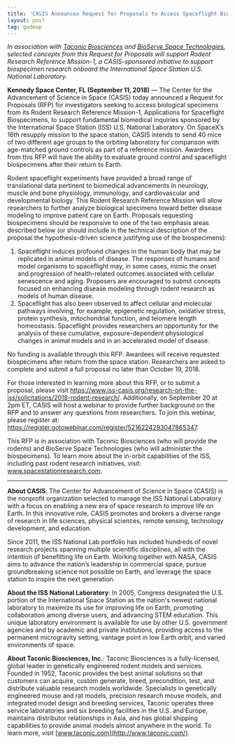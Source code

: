 ```yaml
---
title: 'CASIS Announces Request for Proposals to Access Spaceflight Biospecimens'
layout: post
tag: gudmap
---
```


*In association with [Taconic Biosciences](https://www.taconic.com/) and [BioServe Space Technologies](https://www.colorado.edu/engineering/BioServe/), selected concepts from this Request for Proposals will support Rodent Research Reference Mission-1, a CASIS-sponsored initiative to support biospecimen research onboard the International Space Station U.S. National Laboratory.*

**Kennedy Space Center, FL (September 11, 2018)** — The Center for the Advancement of Science in Space (CASIS) today announced a Request for Proposals (RFP) for investigators seeking to access biological specimens from its Rodent Research Reference Mission-1, Applications for Spaceflight Biospecimens, to support fundamental biomedical inquiries sponsored by the International Space Station (ISS) U.S. National Laboratory. On SpaceX’s 16th resupply mission to the space station, CASIS intends to send 40 mice of two different age groups to the orbiting laboratory for comparison with age-matched ground controls as part of a reference mission. Awardees from this RFP will have the ability to evaluate ground control and spaceflight biospecimens after their return to Earth.

Rodent spaceflight experiments have provided a broad range of translational data pertinent to biomedical advancements in neurology, muscle and bone physiology, immunology, and cardiovascular and developmental biology. This Rodent Research Reference Mission will allow researchers to further analyze biological specimens toward better disease modeling to improve patient care on Earth. Proposals requesting biospecimens should be responsive to one of the two emphasis areas described below (or should include in the technical description of the proposal the hypothesis-driven science justifying use of the biospecimens):

1. Spaceflight induces profound changes in the human body that may be replicated in animal models of disease. The responses of humans and model organisms to spaceflight may, in some cases, mimic the onset and progression of health-related outcomes associated with cellular senescence and aging. Proposers are encouraged to submit concepts focused on enhancing disease modeling through rodent research as models of human disease.
2.  Spaceflight has also been observed to affect cellular and molecular pathways involving, for example, epigenetic regulation, oxidative stress, protein synthesis, mitochondrial function, and telomere length homeostasis. Spaceflight provides researchers an opportunity for the analysis of these cumulative, exposure-dependent physiological changes in animal models and in an accelerated model of disease.

No funding is available through this RFP. Awardees will receive requested biospecimens after return from the space station. Researchers are asked to complete and submit a full proposal no later than October 19, 2018.

For those interested in learning more about this RFP, or to submit a proposal, please visit https://www.iss-casis.org/research-on-the-iss/solicitations/2018-rodent-research/. Additionally, on September 20 at 2pm ET, CASIS will host a webinar to provide further background on the RFP and to answer any questions from researchers. To join this webinar, please register at: https://register.gotowebinar.com/register/5216224293047865347.

This RFP is in association with Taconic Biosciences (who will provide the rodents) and BioServe Space Technologies (who will administer the biospecimens). To learn more about the in-orbit capabilities of the ISS, including past rodent research initiatives, visit: www.spacestationresearch.com.
 
<hr>

**About CASIS**: The Center for Advancement of Science in Space (CASIS) is the nonprofit organization selected to manage the ISS National Laboratory with a focus on enabling a new era of space research to improve life on Earth. In this innovative role, CASIS promotes and brokers a diverse range of research in life sciences, physical sciences, remote sensing, technology development, and education.

Since 2011, the ISS National Lab portfolio has included hundreds of novel research projects spanning multiple scientific disciplines, all with the intention of benefitting life on Earth. Working together with NASA, CASIS aims to advance the nation’s leadership in commercial space, pursue groundbreaking science not possible on Earth, and leverage the space station to inspire the next generation.

**About the ISS National Laboratory**: In 2005, Congress designated the U.S. portion of the International Space Station as the nation's newest national laboratory to maximize its use for improving life on Earth, promoting collaboration among diverse users, and advancing STEM education. This unique laboratory environment is available for use by other U.S. government agencies and by academic and private institutions, providing access to the permanent microgravity setting, vantage point in low Earth orbit, and varied environments of space.

**About Taconic Biosciences, Inc.**:
Taconic Biosciences is a fully-licensed, global leader in genetically engineered rodent models and services. Founded in 1952, Taconic provides the best animal solutions so that customers can acquire, custom generate, breed, precondition, test, and distribute valuable research models worldwide. Specialists in genetically engineered mouse and rat models, precision research mouse models, and integrated model design and breeding services, Taconic operates three service laboratories and six breeding facilities in the U.S. and Europe, maintains distributor relationships in Asia, and has global shipping capabilities to provide animal models almost anywhere in the world. To learn more, visit [www.taconic.com](http://www.taconic.com/).

 


